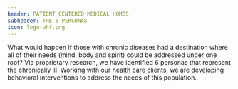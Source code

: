 ```yaml
---
header: PATIENT CENTERED MEDICAL HOMES
subheader: THE 6 PERSONAS
icon: logo-uhf.png
---
```

What would happen if those with chronic diseases had a destination where
all of their needs (mind, body and spirit) could be addressed under
one roof? Via proprietary research, we have identified 6 personas that
represent the chronically ill. Working with our health care clients,
we are developing behavioral interventions to address the needs of this population.
